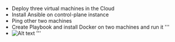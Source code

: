 - Deploy three virtual machines in the Cloud
- Install Ansible on control-plane instance
- Ping other two machines
- Create Playbook and install Docker on two machines and run it
'''
- ![Alt text](servers.PNG?raw=true "Title")
'''
